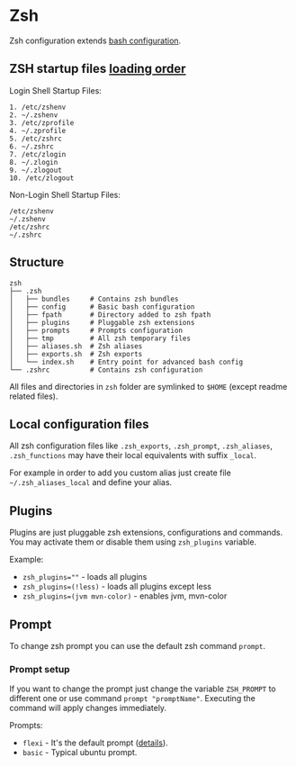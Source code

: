 # Zsh

Zsh configuration extends [bash configuration](../bash/readme.md).

## ZSH startup files [loading order](https://shreevatsa.wordpress.com/2008/03/30/zshbash-startup-files-loading-order-bashrc-zshrc-etc/)

Login Shell Startup Files:
```
1. /etc/zshenv
2. ~/.zshenv
3. /etc/zprofile
4. ~/.zprofile
5. /etc/zshrc
6. ~/.zshrc
7. /etc/zlogin
8. ~/.zlogin
9. ~/.zlogout
10. /etc/zlogout
```

Non-Login Shell Startup Files:
```
/etc/zshenv
~/.zshenv
/etc/zshrc
~/.zshrc
```

## Structure

```
zsh
├── .zsh
│   ├── bundles     # Contains zsh bundles
│   ├── config      # Basic bash configuration
│   ├── fpath       # Directory added to zsh fpath
│   ├── plugins     # Pluggable zsh extensions
│   ├── prompts     # Prompts configuration
│   ├── tmp         # All zsh temporary files
│   ├── aliases.sh  # Zsh aliases
│   ├── exports.sh  # Zsh exports
│   └── index.sh    # Entry point for advanced bash config
└── .zshrc          # Contains zsh configuration
```

All files and directories in `zsh` folder are symlinked to `$HOME` (except readme related files).

## Local configuration files

All zsh configuration files like `.zsh_exports`, `.zsh_prompt`, `.zsh_aliases`, `.zsh_functions`
may have their local equivalents with suffix `_local`.

For example in order to add you custom alias just create file `~/.zsh_aliases_local` and define your alias.

## Plugins

Plugins are just pluggable zsh extensions, configurations and commands.
You may activate them or disable them using `zsh_plugins` variable.

Example:
- `zsh_plugins=""` - loads all plugins
- `zsh_plugins=(!less)` - loads all plugins except less
- `zsh_plugins=(jvm mvn-color)` - enables jvm, mvn-color

## Prompt

To change zsh prompt you can use the default zsh command `prompt`.

### Prompt setup

If you want to change the prompt just change the variable `ZSH_PROMPT` to different one
or use command `prompt "promptName"`. Executing the command will apply changes immediately.

Prompts:
- `flexi` - It's the default prompt ([details](../bash/readme.md#flexi-prompt)).
- `basic` - Typical ubuntu prompt.

